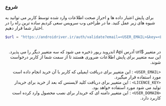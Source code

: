 <h3> شروع</h3>

> <div style="direction:rtl;"> 
برای پایش اعتبار داده ها و احراز صحت اطلاعات وارد شده توسط کاربر می توانید به شیوه های زیر عمل کنید. ما در طراحی وب سرویس سعی   کردیم ساده ترین راه را در اختیار شما قرار دهیم.
</div>

```php
$url = "https://androidriver.ir/auth/validate?email=<USER_EMAIL>&key=<LICENCE_KEY>&domain=<USER_DOMAIN>";
```
<br>
<div style="direction:rtl;"> 
  در متغییر $url آدرس Api اندروید ریور ذخیره می شود که سه متغییر دیگر را می پذیرد. این سه متغییر برای پایش اطلاعات ضروری هستند تا از سمت شما از کاربر درخواست شوند.
  
  `<USER_EMAIL>` : این متغییر برای دریافت ایمیلی که کاربر با آن خرید انجام داده است مورد استفاده قرار میگیرد.<br>
  `<LICENCE_KEY>` : این متغییر برای دریافت کلید لایسنس که بعد از خرید برای خریدار تولید می شود مورد استفاده خواهد بود.<br>
  `<USER_DOMAIN>` : این متغییر دامنه ای که خریدار برای نصب محصول وارد کرده است کاربرد دارد.<br>
</div>

